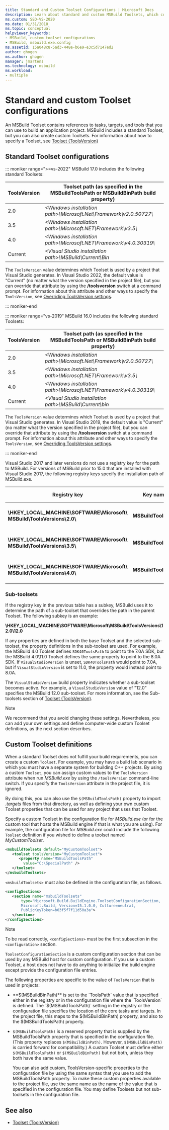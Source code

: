 ```yaml
---
title: Standard and Custom Toolset Configurations | Microsoft Docs
description: Learn about standard and custom MSBuild Toolsets, which contain references to tasks, targets, and tools you can use to build an application project.
ms.custom: SEO-VS-2020
ms.date: 01/31/2018
ms.topic: conceptual
helpviewer_keywords:
- MSBuild, custom toolset configurations
- MSBuild, msbuild.exe.config
ms.assetid: 15a048c8-5ad3-448e-b6e9-e3c5d7147ed2
author: ghogen
ms.author: ghogen
manager: jmartens
ms.technology: msbuild
ms.workload:
- multiple
---
```

# Standard and custom Toolset configurations

An MSBuild Toolset contains references to tasks, targets, and tools that you can use to build an application project. MSBuild includes a standard Toolset, but you can also create custom Toolsets. For information about how to specify a Toolset, see [Toolset (ToolsVersion)](../msbuild/msbuild-toolset-toolsversion.md)

## Standard Toolset configurations

::: moniker range=">=vs-2022"
 MSBuild 17.0 includes the following standard Toolsets:

|ToolsVersion|Toolset path (as specified in the MSBuildToolsPath or MSBuildBinPath build property)|
|------------------| - |
|2.0|*\<Windows installation path>\Microsoft.Net\Framework\v2.0.50727\\*|
|3.5|*\<Windows installation path>\Microsoft.NET\Framework\v3.5\\*|
|4.0|*\<Windows installation path>\Microsoft.NET\Framework\v4.0.30319\\*|
|Current|*\<Visual Studio installation path>\MSBuild\Current\Bin*|

 The `ToolsVersion` value determines which Toolset is used by a project that Visual Studio generates. In Visual Studio 2022, the default value is "Current" (no matter what the version specified in the project file), but you can override that attribute by using the **/toolsversion** switch at a command prompt. For information about this attribute and other ways to specify the `ToolsVersion`, see [Overriding ToolsVersion settings](../msbuild/overriding-toolsversion-settings.md).

 ::: moniker-end

::: moniker range="vs-2019"
 MSBuild 16.0 includes the following standard Toolsets:

|ToolsVersion|Toolset path (as specified in the MSBuildToolsPath or MSBuildBinPath build property)|
|------------------| - |
|2.0|*\<Windows installation path>\Microsoft.Net\Framework\v2.0.50727\\*|
|3.5|*\<Windows installation path>\Microsoft.NET\Framework\v3.5\\*|
|4.0|*\<Windows installation path>\Microsoft.NET\Framework\v4.0.30319\\*|
|Current|*\<Visual Studio installation path>\MSBuild\Current\bin*|

 The `ToolsVersion` value determines which Toolset is used by a project that Visual Studio generates. In Visual Studio 2019, the default value is "Current" (no matter what the version specified in the project file), but you can override that attribute by using the **/toolsversion** switch at a command prompt. For information about this attribute and other ways to specify the `ToolsVersion`, see [Overriding ToolsVersion settings](../msbuild/overriding-toolsversion-settings.md).

 ::: moniker-end

Visual Studio 2017 and later versions do not use a registry key for the path to MSBuild. For versions of MSBuild prior to 15.0 that are installed with Visual Studio 2017, the following registry keys specify the installation path of MSBuild.exe.

|Registry key|Key name|String key value|
|------------------|--------------|----------------------|
|**\HKEY_LOCAL_MACHINE\SOFTWARE\Microsoft\ MSBuild\ToolsVersions\2.0\\** |**MSBuildToolsPath**|**.NET Framework 2.0 Install Path**|
|**\HKEY_LOCAL_MACHINE\SOFTWARE\Microsoft\ MSBuild\ToolsVersions\3.5\\** |**MSBuildToolsPath**|**.NET Framework 3.5 Install Path**|
|**\HKEY_LOCAL_MACHINE\SOFTWARE\Microsoft\ MSBuild\ToolsVersions\4.0\\** |**MSBuildToolsPath**|**.NET Framework 4 Install Path**|

### Sub-toolsets

 If the registry key in the previous table has a subkey, MSBuild uses it to determine the path of a sub-toolset that overrides the path in the parent Toolset. The following subkey is an example:

 **\HKEY_LOCAL_MACHINE\SOFTWARE\Microsoft\MSBuild\ToolsVersions\12.0\12.0**

 If any properties are defined in both the base Toolset and the selected sub-toolset, the property definitions in the sub-toolset are used. For example, the MSBuild 4.0 Toolset defines `SDK40ToolsPath` to point to the 7.0A SDK, but the MSBuild 4.0\11.0 Toolset defines the same property to point to the 8.0A SDK. If `VisualStudioVersion` is unset, `SDK40ToolsPath` would point to 7.0A, but if `VisualStudioVersion` is set to 11.0, the property would instead point to 8.0A.

 The `VisualStudioVersion` build property indicates whether a sub-toolset becomes active. For example, a `VisualStudioVersion` value of "12.0" specifies the MSBuild 12.0 sub-toolset. For more information, see the Sub-toolsets section of [Toolset (ToolsVersion)](../msbuild/msbuild-toolset-toolsversion.md).

> [!NOTE]
> We recommend that you avoid changing these settings. Nevertheless, you can add your own settings and define computer-wide custom Toolset definitions, as the next section describes.

## Custom Toolset definitions

 When a standard Toolset does not fulfill your build requirements, you can create a custom `Toolset`. For example, you may have a build lab scenario in which you must have a separate system for building C++ projects. By using a custom `Toolset`, you can assign custom values to the `ToolsVersion` attribute when run *MSBuild.exe* by using the `/toolsVersion` command-line switch. If you specify the `ToolsVersion` attribute in the project file, it is ignored.

 By doing this, you can also use the `$(MSBuildToolsPath)` property to import *.targets* files from that directory, as well as defining your own custom Toolset properties that can be used for any project that uses that Toolset.

 Specify a custom Toolset in the configuration file for *MSBuild.exe* (or for the custom tool that hosts the MSBuild engine if that is what you are using). For example, the configuration file for *MSBuild.exe* could include the following `Toolset` definition if you wished to define a toolset named *MyCustomToolset*.

```xml
<msbuildToolsets default="MyCustomToolset">
   <toolset toolsVersion="MyCustomToolset">
      <property name="MSBuildToolsPath"
        value="C:\SpecialPath" />
   </toolset>
</msbuildToolsets>
```

 `<msbuildToolsets>` must also be defined in the configuration file, as follows.

```xml
<configSections>
   <section name="msbuildToolsets"
       type="Microsoft.Build.BuildEngine.ToolsetConfigurationSection,
       Microsoft.Build, Version=15.1.0.0, Culture=neutral,
       PublicKeyToken=b03f5f7f11d50a3a">
   </section>
</configSections>
```

> [!NOTE]
> To be read correctly, `<configSections>` must be the first subsection in the `<configuration>` section.

 `ToolsetConfigurationSection` is a custom configuration section that can be used by any MSBuild host for custom configuration. If you use a custom Toolset, a host does not have to do anything to initialize the build engine except provide the configuration file entries.

 The following properties are specific to the value of `ToolsVersion` that is used in projects:

- **$(MSBuildBinPath)** is set to the `ToolsPath` value that is specified either in the registry or in the configuration file where the `ToolsVersion` is defined. The `$(MSBuildToolsPath)` setting in the registry or the configuration file specifies the location of the core tasks and targets. In the project file, this maps to the $(MSBuildBinPath) property, and also to the $(MSBuildToolsPath) property.

- `$(MSBuildToolsPath)` is a reserved property that is supplied by the MSBuildToolsPath property that is specified in the configuration file. (This property replaces `$(MSBuildBinPath)`. However, `$(MSBuildBinPath)` is carried forward for compatibility.) A custom Toolset must define either `$(MSBuildToolsPath)` or `$(MSBuildBinPath)` but not both, unless they both have the same value.

  You can also add custom, ToolsVersion-specific properties to the configuration file by using the same syntax that you use to add the MSBuildToolsPath property. To make these custom properties available to the project file, use the same name as the name of the value that is specified in the configuration file. You may define Toolsets but not sub-toolsets in the configuration file.

## See also

- [Toolset (ToolsVersion)](../msbuild/msbuild-toolset-toolsversion.md)
